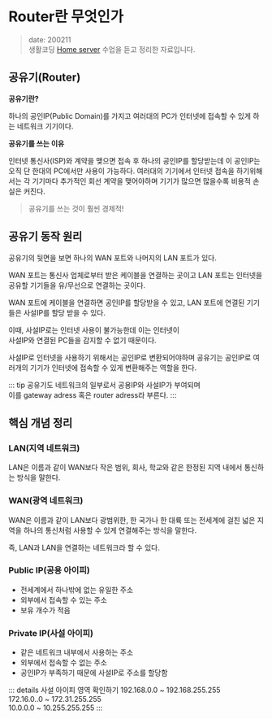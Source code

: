 Router란 무엇인가 <Badge text="one" type="warn"  /> <Badge text="song" />
===============

> date: 200211  
> 생활코딩 [Home server](https://www.opentutorials.org/course/3265/20033) 수업을 듣고 정리한 자료입니다.

공유기(Router)
--------------

**공유기란?**

하나의 공인IP(Public Domain)를 가지고 여러대의 PC가 인터넷에 접속할 수 있게 하는 네트워크 기기이다.

**공유기를 쓰는 이유**

인터넷 통신사(ISP)와 계약을 맺으면 접속 후 하나의 공인IP를 할당받는데 이 공인IP는 오직 단 한대의 PC에서만 사용이 가능하다. 여러대의 기기에서 인터넷 접속을 하기위해서는 각 기기마다 추가적인 회선 계약을 맺어야하며 기기가 많으면 많을수록 비용적 손실은 커진다.


> 공유기를 쓰는 것이 훨씬 경제적!


공유기 동작 원리
----------------


공유기의 뒷면을 보면 하나의 WAN 포트와 나머지의 LAN 포트가 있다.

WAN 포트는 통신사 업체로부터 받은 케이블을 연결하는 곳이고 LAN 포트는 인터넷을 공유할 기기들을 유/무선으로 연결하는 곳이다.

WAN 포트에 케이블을 연결하면 공인IP를 할당받을 수 있고, LAN 포트에 연결된 기기들은 사설IP를 할당 받을 수 있다.

이때, 사설IP로는 인터넷 사용이 불가능한데 이는 인터넷이   
사설IP와 연결된 PC들을 감지할 수 없기 때문이다.

사설IP로 인터넷을 사용하기 위해서는 공인IP로 변환되어야하며 공유기는 공인IP로 여러개의 기기가 인터넷에 접속할 수 있게
변환해주는 역할을 한다.
   
   
   

::: tip
공유기도 네트워크의 일부로서 공용IP와 사설IP가 부여되며   
이를 gateway adress 혹은 router adress라 부른다.
:::



핵심 개념 정리
--------------

### LAN(지역 네트워크)

LAN은 이름과 같이 WAN보다 작은 범위, 회사, 학교와 같은 한정된 지역 내에서 통신하는 방식을 말한다.

### WAN(광역 네트워크)

WAN은 이름과 같이 LAN보다 광범위한, 한 국가나 한 대륙 또는 전세계에 걸친 넓은 지역을 하나의 통신처럼 사용할 수 있게 연결해주는 방식을 말한다.

즉, LAN과 LAN을 연결하는 네트워크라 할 수 있다.

### Public IP(공용 아이피)

-	전세계에서 하나밖에 없는 유일한 주소
-	외부에서 접속할 수 있는 주소
-	보유 개수가 적음

### Private IP(사설 아이피)

-	같은 네트워크 내부에서 사용하는 주소
-	외부에서 접속할 수 없는 주소
-	공인IP가 부족하기 때문에 사설IP로 주소를 할당함


::: details 사설 아이피 영역 확인하기
192.168.0.0 ~ 192.168.255.255   
172.16.0..0 ~ 172.31.255.255   
10.0.0.0 ~ 10.255.255.255
:::
